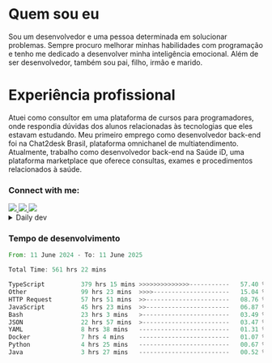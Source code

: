 # Quem sou eu
Sou um desenvolvedor e uma pessoa determinada em solucionar problemas. Sempre procuro melhorar minhas habilidades com programação e tenho me dedicado a desenvolver minha inteligência emocional. Além de ser desenvolvedor, também sou pai, filho, irmão e marido.

# Experiência profissional
Atuei como consultor em uma plataforma de cursos para programadores, onde respondia dúvidas dos alunos relacionadas às tecnologias que eles estavam estudando.
Meu primeiro emprego como desenvolvedor back-end foi na Chat2desk Brasil, plataforma omnichanel de multiatendimento.
Atualmente, trabalho como desenvolvedor back-end na Saúde iD, uma plataforma marketplace que oferece consultas, exames e procedimentos relacionados à saúde.

### Connect with me:
<a href="https://www.linkedin.com/in/theusmoreira" target="_blank" >
<img src="https://img.shields.io/badge/linkedin-%230077B5.svg?&style=for-the-badge&logo=linkedin&logoColor=white ">
</a>
<a href="https://www.instagram.com/matheus.s.moreira/" target="_blank">
<img src="https://img.shields.io/badge/instagram-%23E4405F.svg?&style=for-the-badge&logo=instagram&logoColor=white">
</a>
<a href="mailto:matheussm301@gmail.com"  target="_blank">
<img src="https://img.shields.io/badge/gmail-%23E4405F.svg?&style=for-the-badge&logo=gmail&logoColor=white">
</a>


<details>
  <summary>Daily dev </summary>
<p>
  <a href="https://app.daily.dev/matheussantos"><img src="https://github.com/matheus-santos-moreira/matheus-santos-moreira/blob/master/devcard.svg" width="200" alt="Matheus Santos's Dev Card"/></a>
 </p>
</details>

<h3>Tempo de desenvolvimento</h3>

<!--START_SECTION:waka-->

```rust
From: 11 June 2024 - To: 11 June 2025

Total Time: 561 hrs 22 mins

TypeScript          379 hrs 15 mins >>>>>>>>>>>>>>-----------   57.40 %
Other               99 hrs 23 mins  >>>>---------------------   15.04 %
HTTP Request        57 hrs 51 mins  >>-----------------------   08.76 %
JavaScript          45 hrs 23 mins  >>-----------------------   06.87 %
Bash                23 hrs 3 mins   >------------------------   03.49 %
JSON                22 hrs 57 mins  >------------------------   03.47 %
YAML                8 hrs 38 mins   -------------------------   01.31 %
Docker              7 hrs 4 mins    -------------------------   01.07 %
Python              4 hrs 25 mins   -------------------------   00.67 %
Java                3 hrs 27 mins   -------------------------   00.52 %
```

<!--END_SECTION:waka-->
